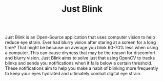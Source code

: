 <div class="header" align="center">
    <h1 align="center">Just Blink</h1>
    <br><br>    
</div>

Just Blink is an Open-Source application that uses computer vision to help reduce eye strain.
Ever had blurry vision after staring at a screen for a long time? That might be because on average you blink 60-70% less when using a computer. This can cause dryness that may be the reason for discomfort and blurry vision.
Just Blink aims to solve just that using OpenCV to tracks blinks and sends you notifications when it falls below a certain threshold.
These notifications aim to help you make a habit of blinking more frequently to keep your eyes hydrated and ultimately combat digital eye strain. 

